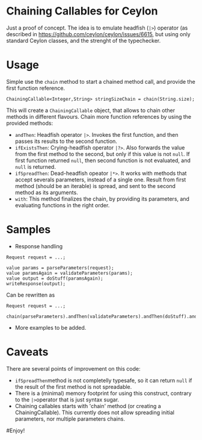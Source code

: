 # Chaining Callables for Ceylon

Just a proof of concept.
The idea is to emulate headfish (`|>`) operator (as described in https://github.com/ceylon/ceylon/issues/6615, but using only standard Ceylon classes, and the strenght of the typechecker.

# Usage
Simple use the `chain` method to start a chained method call, and provide the first function reference.
```
ChainingCallable<Integer,String> stringSizeChain = chain(String.size);
```
This will create a `ChainingCallable` object, that allows to chain other methods in different flavours. Chain more function references by using the provided methods:
- `andThen`: Headfish operator `|>`. Invokes the first function, and then passes its results to the second function.
- `ifExistsThen`: Crying-headfish operator `|?>`. Also forwards the value from the first method to the second, but only if this value is not `null`. If first function returned `null`, then second function is not evaluated, and `null` is returned. 
- `ifSpreadThen`: Dead-headfish opeator `|*>`. It works with methods that accept severals parameters, instead of a single one. Result from first method (should be an iterable) is spread, and sent to the second method as its arguments.
- `with`: This method finalizes the chain, by providing its parameters, and evaluating functions in the right order.

# Samples
- Response handling
```
Request request = ...;

value params = parseParameters(request);
value paramsAgain = validateParameters(params);
value output = doStuff(paramsAgain);
writeResponse(output);
```
Can be rewritten as
```
Request request = ...;

chain(parseParameters).andThen(validateParameters).andThen(doStuff).andThen(writeResponse).with(request);
```

- More examples to be added.

# Caveats
There are several points of improvement on this code:
- `ifSpreadThen`method is not completelly typesafe, so it can return `null` if the result of the first method is not spreadable.
- There is a (minimal) memory footprint for using this construct, contrary to the `|>`operator that is just syntax sugar.
- Chaining callables starts with 'chain' method (or creating a ChainingCallable). This currently does not allow spreading initial parameters, nor multiple parameters chains.

#Enjoy!
